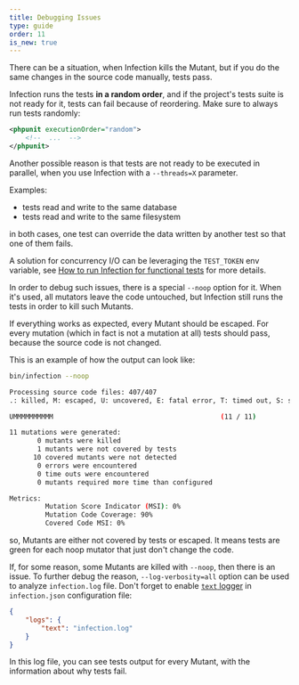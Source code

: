 ```yaml
---
title: Debugging Issues
type: guide
order: 11
is_new: true
---
```


There can be a situation, when Infection kills the Mutant, but if you do the same changes in the source code manually, tests pass.

Infection runs the tests **in a random order**, and if the project's tests suite is not ready for it, tests can fail because of reordering. Make sure to always run tests randomly:

```xml phpunit.xml
<phpunit executionOrder="random">
    <!--  ...  -->
</phpunit>
```

Another possible reason is that tests are not ready to be executed in parallel, when you use Infection with a `--threads=X` parameter.

Examples:

* tests read and write to the same database
* tests read and write to the same filesystem

in both cases, one test can override the data written by another test so that one of them fails.

A solution for concurrency I/O can be leveraging the `TEST_TOKEN` env variable, see [How to run Infection for functional tests](/guide/how-to.html#How-to-run-Infection-for-functional-tests) for more details.

In order to debug such issues, there is a special `--noop` option for it. When it's used, all mutators leave the code untouched, but Infection still runs the tests in order to kill such Mutants.

If everything works as expected, every Mutant should be escaped. For every mutation (which in fact is not a mutation at all) tests should pass, because the source code is not changed.

This is an example of how the output can look like:

```bash
bin/infection --noop

Processing source code files: 407/407
.: killed, M: escaped, U: uncovered, E: fatal error, T: timed out, S: skipped

UMMMMMMMMMM                                          (11 / 11)

11 mutations were generated:
       0 mutants were killed
       1 mutants were not covered by tests
      10 covered mutants were not detected
       0 errors were encountered
       0 time outs were encountered
       0 mutants required more time than configured

Metrics:
         Mutation Score Indicator (MSI): 0%
         Mutation Code Coverage: 90%
         Covered Code MSI: 0%
```

so, Mutants are either not covered by tests or escaped. It means tests are green for each noop mutator that just don't change the code.

If, for some reason, some Mutants are killed with `--noop`, then there is an issue. To further debug the reason, `--log-verbosity=all` option can be used to analyze `infection.log` file. Don't forget to enable [`text` logger](/guide/usage.html#Configuration-settings) in `infection.json` configuration file:

```json
{
    "logs": {
        "text": "infection.log"
    }
}
```

In this log file, you can see tests output for every Mutant, with the information about why tests fail.

